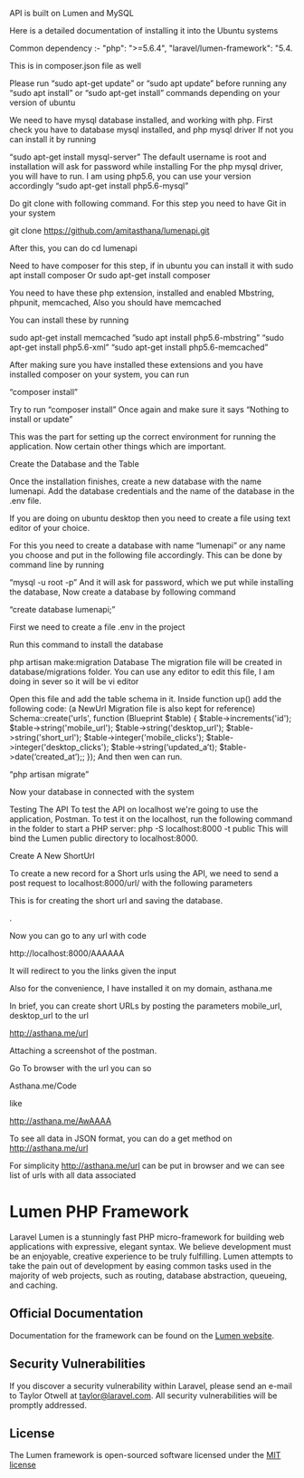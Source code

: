 API is built on Lumen and MySQL

Here is a detailed documentation of installing it into the Ubuntu systems

Common dependency :-
"php": ">=5.6.4",
 "laravel/lumen-framework": "5.4.

This is in composer.json file as well

Please run “sudo apt-get update” or “sudo apt update”  before running any “sudo apt install” or “sudo apt-get install” commands depending on your version of ubuntu

We need to have mysql database installed, and working with php.
First check you have to database mysql installed, and php mysql driver
If not you can install it by running

“sudo apt-get install mysql-server”
The default username is root and installation will ask for password while installing
For the php mysql driver, you will have to run. I am using php5.6, you can use your version accordingly
“sudo apt-get install php5.6-mysql”

Do git clone with following command. For this step you need to have Git in your system

git clone https://github.com/amitasthana/lumenapi.git

After this, you can do cd lumenapi

Need to have composer for this step, if  in ubuntu you can install it with
sudo apt install composer
Or
sudo apt-get install composer

You need to have these php extension, installed and enabled
Mbstring, phpunit, memcached,
Also you should have memcached

You can install these by running

sudo apt-get install memcached
”sudo apt install php5.6-mbstring”
“sudo apt-get install php5.6-xml”
“sudo apt-get install php5.6-memcached”

After making sure you have installed these extensions and you have installed composer on your system, you can run

“composer install”

Try to run
“composer install”
Once again and make sure it says
“Nothing to install or update”

This was the part for setting up the correct environment for running the application.
Now certain other things which are important.


Create the Database and the Table

Once the installation finishes, create a new database with the name lumenapi. Add the database credentials and the name of the database in the .env file.

If you are doing on ubuntu desktop then you need to create a file using text editor of your choice.

For this you need to create a database with name “lumenapi” or any name you choose and put in the following file accordingly. This can be done by command line by running

“mysql -u root -p”
And it will ask for password, which we put while installing the database,
Now create a database by following command

“create database lumenapi;”


First we need to create a file .env in the project

Run this command to install the database

php artisan make:migration Database
The migration file will be created in database/migrations folder.
You can use any editor to edit this file, I am doing in sever so it will be vi editor




Open this file and add the table schema in it. Inside function up() add the following code: (a NewUrl Migration file is also kept for reference)
Schema::create('urls', function (Blueprint $table) {
    $table->increments('id');
    $table->string('mobile_url');
    $table->string('desktop_url');
    $table->string('short_url');
    $table->integer('mobile_clicks');
    $table->integer('desktop_clicks');
    $table->string(‘updated_a’t);
    $table->date(‘created_at’);;
});
And then wen can run.

“php artisan migrate”



Now your database in connected with the system

Testing The API
To test the API on localhost we're going to use the application, Postman. To test it on the localhost, run the following command in the folder to start a PHP server:
php -S localhost:8000 -t public
This will bind the Lumen public directory to localhost:8000.

Create A New ShortUrl

To create a new record for a Short urls using the API, we need to send a post request to localhost:8000/url/ with the following parameters



This is for creating the short url and saving the database.

.

Now you can go to any url with code

http://localhost:8000/AAAAAA

It will redirect to you the links given the input




Also for the convenience, I have installed it on my domain, asthana.me

In brief, you can create short URLs by posting the parameters mobile_url, desktop_url to the url

http://asthana.me/url


Attaching a screenshot of the postman.

Go To browser with the url you can so

Asthana.me/Code

like  


http://asthana.me/AwAAAA

To see all data in JSON format, you can do a get method on http://asthana.me/url

For simplicity http://asthana.me/url can be put in browser and we can see list of urls with all data associated











# Lumen PHP Framework

Laravel Lumen is a stunningly fast PHP micro-framework for building web applications with expressive, elegant syntax. We believe development must be an enjoyable, creative experience to be truly fulfilling. Lumen attempts to take the pain out of development by easing common tasks used in the majority of web projects, such as routing, database abstraction, queueing, and caching.

## Official Documentation

Documentation for the framework can be found on the [Lumen website](http://lumen.laravel.com/docs).

## Security Vulnerabilities

If you discover a security vulnerability within Laravel, please send an e-mail to Taylor Otwell at taylor@laravel.com. All security vulnerabilities will be promptly addressed.

## License

The Lumen framework is open-sourced software licensed under the [MIT license](http://opensource.org/licenses/MIT)
